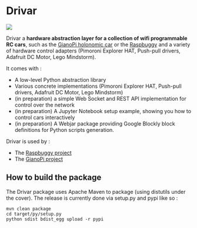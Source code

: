 # Drivar

[<img style="background-color: rgba(0, 0, 0, 0.0470588);"
src="http://cmcrobotics.github.io/raspbuggy/images/rb-banner-147e2ba19ca3551c2b7cc049e823c7bf.png">](http://cmcrobotics.github.io/raspbuggy)

Drivar a **hardware abstraction layer for a collection of wifi programmable RC cars**, such as the [GianoPi holonomic car](http://github.com/stefsaladino/GianoPi) or the [Raspbuggy](http://cmcrobotics.github.io/raspbuggy) and a variety of hardware control adapters (Pimoroni Explorer HAT, Push-pull drivers, Adafruit DC Motor, Lego Mindstorm).

It comes with :

* A low-level Python abstraction library
* Various concrete implementations (Pimoroni Explorer HAT, Push-pull drivers, Adafruit DC Motor, Lego Mindstorm)
* (in preparation) a simple Web Socket and REST API implementation for control over the network
* (in preparation) A Jupyter Notebook setup example, showing you how to control cars interactively
* (in preparation) A Webjar package providing Google Blockly block definitions for Python scripts generation.

Drivar is used by :

* The [Raspbuggy project](http://cmcrobotics.github.io/raspbuggy)
* The [GianoPi project](http://github.com/stefsaladino/GianoPi)


## How to build the package

The Drivar package uses Apache Maven to package (using distutils under the cover).
The release is currently done via setup.py and pypi like so :

```
mvn clean package
cd target/py/setup.py
python sdist bdist_egg upload -r pypi
```

